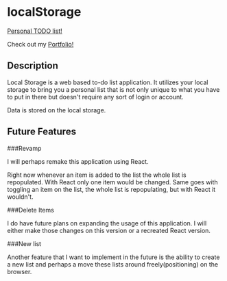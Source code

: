 # localStorage

[Personal TODO list!](https://skdkim.github.io/localStorage/)

Check out my [Portfolio!](http://www.davidkim.tech/)

## Description

Local Storage is a web based to-do list application. It utilizes your local storage to bring you a personal list that is not only unique to what you have to put in there but doesn't require any sort of login or account.

Data is stored on the local storage.

## Future Features

###Revamp

I will perhaps remake this application using React.

Right now whenever an item is added to the list the whole list is repopulated. With React only one item would be changed. Same goes with toggling an item on the list, the whole list is repopulating, but with React it wouldn't.

###Delete Items

I do have future plans on expanding the usage of this application. I will either make those changes on this version or a recreated React version.

###New list

Another feature that I want to implement in the future is the ability to create a new list and perhaps a move these lists around freely(positioning) on the browser.
